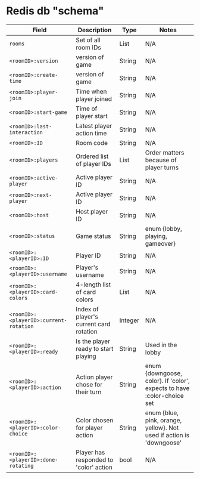 # Redis db "schema"

| Field | Description | Type | Notes |
|-------|-------------|------|-------|
| `rooms` | Set of all room IDs | List | N/A |
| `<roomID>:version` | version of game | String | N/A |
| `<roomID>:create-time` | version of game | String | N/A |
| `<roomID>:player-join` | Time when player joined | String | N/A |
| `<roomID>:start-game` | Time of player start | String | N/A |
| `<roomID>:last-interaction` | Latest player action time | String | N/A |
| `<roomID>:ID` | Room code | String | N/A |
| `<roomID>:players` | Ordered list of player IDs | List | Order matters because of player turns |
| `<roomID>:active-player` | Active player ID | String | N/A |
| `<roomID>:next-player` | Active player ID | String | N/A |
| `<roomID>:host` | Host player ID | String | N/A |
| `<roomID>:status` | Game status | String | enum {lobby, playing, gameover} |
| `<roomID>:<playerID>:ID` | Player ID | String | N/A |
| `<roomID>:<playerID>:username` | Player's username | String | N/A |
| `<roomID>:<playerID>:card-colors` | 4-length list of card colors | List | N/A |
| `<roomID>:<playerID>:current-rotation` | Index of player's current card rotation | Integer | N/A |
| `<roomID>:<playerID>:ready` | Is the player ready to start playing | String | Used in the lobby |
| `<roomID>:<playerID>:action` | Action player chose for their turn | String | enum {downgoose, color}. If 'color', expects to have :color-choice set |
| `<roomID>:<playerID>:color-choice` | Color chosen for player action | String | enum {blue, pink, orange, yellow}. Not used if action is 'downgoose' |
| `<roomID>:<playerID>:done-rotating` | Player has responded to 'color' action | bool | N/A |